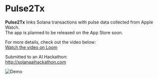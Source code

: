 # Pulse2Tx

**Pulse2Tx** links Solana transactions with pulse data collected from Apple Watch.  
The app is planned to be released on the App Store soon.

For more details, check out the video below:  
[Watch the video on Loom](https://www.loom.com/share/0378bc9074c6490499edf40c2e7a2006?sid=44edef12-7253-46d3-9355-7061c1e63813)

Submitted to an AI Hackathon:  
http://solanaaihackathon.com


![Demo](https://github.com/user-attachments/assets/ba4db4fd-2a96-412f-be79-04f0c77341c5)
